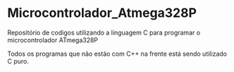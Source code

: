 # Microcontrolador_Atmega328P
Repositório de codigos utilizando a linguagem C para programar o microcontrolador ATmega328P

Todos os programas que não estão com C++ na frente está sendo utilizado C puro.
